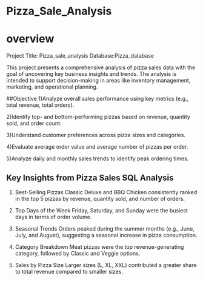 # Pizza_Sale_Analysis

# overview

Project Title: Pizza_sale_analysis      Database:Pizza_database

This project presents a comprehensive analysis of pizza sales data with the goal of uncovering key business insights and trends. The analysis is intended to support decision-making in areas like inventory management, marketing, and operational planning.

##Objective
1)Analyze overall sales performance using key metrics (e.g., total revenue, total orders).

2)Identify top- and bottom-performing pizzas based on revenue, quantity sold, and order count.

3)Understand customer preferences across pizza sizes and categories.

4)Evaluate average order value and average number of pizzas per order.

5)Analyze daily and monthly sales trends to identify peak ordering times.


## Key Insights from Pizza Sales SQL Analysis

1. Best-Selling Pizzas
Classic Deluxe and BBQ Chicken consistently ranked in the top 5 pizzas by revenue, quantity sold, and number of orders.

2. Top Days of the Week
Friday, Saturday, and Sunday were the busiest days in terms of order volume.

3. Seasonal Trends
Orders peaked during the summer months (e.g., June, July, and August), suggesting a seasonal increase in pizza consumption.

4. Category Breakdown
Meat pizzas were the top revenue-generating category, followed by Classic and Veggie options.

5. Sales by Pizza Size
Larger sizes (L, XL, XXL) contributed a greater share to total revenue compared to smaller sizes.



